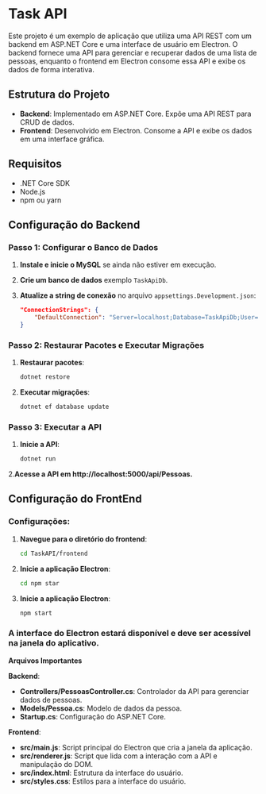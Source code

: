 # Task API

Este projeto é um exemplo de aplicação que utiliza uma API REST com um backend em ASP.NET Core e uma interface de usuário em Electron. O backend fornece uma API para gerenciar e recuperar dados de uma lista de pessoas, enquanto o frontend em Electron consome essa API e exibe os dados de forma interativa.

## Estrutura do Projeto

- **Backend**: Implementado em ASP.NET Core. Expõe uma API REST para CRUD de dados.
- **Frontend**: Desenvolvido em Electron. Consome a API e exibe os dados em uma interface gráfica.

## Requisitos

- .NET Core SDK
- Node.js
- npm ou yarn

## Configuração do Backend

### Passo 1: Configurar o Banco de Dados

1. **Instale e inicie o MySQL** se ainda não estiver em execução.

2. **Crie um banco de dados** exemplo `TaskApiDb`.

3. **Atualize a string de conexão** no arquivo `appsettings.Development.json`:

   ```json
   "ConnectionStrings": {
       "DefaultConnection": "Server=localhost;Database=TaskApiDb;User=SeuUser;Password=SuaSenha;"
   }
   
### Passo 2: Restaurar Pacotes e Executar Migrações

1. **Restaurar pacotes**:

   ```bash
   dotnet restore
   
2. **Executar migrações**:

   ```bash
   dotnet ef database update
   
### Passo 3: Executar a API

1. **Inicie a API**:

   ```bash
   dotnet run
   
2.**Acesse a API em http://localhost:5000/api/Pessoas.**

## Configuração do FrontEnd

### Configurações:

1. **Navegue para o diretório do frontend**:

   ```bash
   cd TaskAPI/frontend
2. **Inicie a aplicação Electron**:

   ```bash
   cd npm star
   
3. **Inicie a aplicação Electron**:

   ```bash
   npm start
   
### A interface do Electron estará disponível e deve ser acessível na janela do aplicativo.

**Arquivos Importantes**

**Backend**:

- **Controllers/PessoasController.cs**: Controlador da API para gerenciar dados de pessoas.
- **Models/Pessoa.cs**: Modelo de dados da pessoa.
- **Startup.cs**: Configuração do ASP.NET Core.

**Frontend**:

- **src/main.js**: Script principal do Electron que cria a janela da aplicação.
- **src/renderer.js**: Script que lida com a interação com a API e manipulação do DOM.
- **src/index.html**: Estrutura da interface do usuário.
- **src/styles.css**: Estilos para a interface do usuário.
